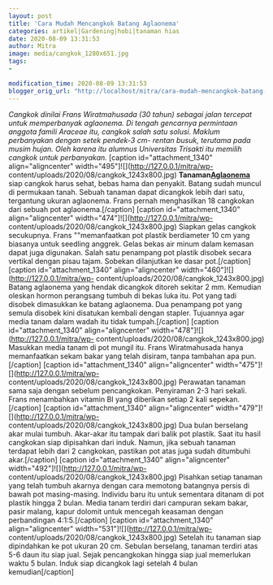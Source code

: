 ```yaml
---
layout: post
title: 'Cara Mudah Mencangkok Batang Aglaonema'
categories: artikel|Gardening|hobi|tanaman hias
date: 2020-08-09 13:31:53
author: Mitra
image: media/cangkok_1280x651.jpg
tags:
- 

modification_time: 2020-08-09 13:31:53
blogger_orig_url: "http://localhost/mitra/cara-mudah-mencangkok-batang-aglaonema.html"
---
```


_Cangkok dinilai Frans Wiratmahusada (30 tahun) sebagai jalan tercepat untuk
memperbanyak aglaonema. Di tengah gencarnya permintaan anggota famili Araceae
itu, cangkok salah satu solusi. Maklum perbanyakan dengan setek pendek-3 cm-
rentan busuk, terutama pada musim hujan. Oleh karena itu alumnus Universitas
Trisakti itu memilih cangkok untuk perbanyakan._ [caption id="attachment_1340"
align="aligncenter" width="495"]![](http://127.0.0.1/mitra/wp-
content/uploads/2020/08/cangkok_1243x800.jpg)
**Tanaman[Aglaonema](http://127.0.0.1/mitra/topik/aglaonema "Aglaonema")**
siap cangkok harus sehat, bebas hama dan penyakit. Batang sudah muncul di
permukaan tanah. Sebuah tanaman dapat dicangkok lebih dari satu, tergantung
ukuran aglaonema. Frans pernah menghasilkan 18 cangkokan dari sebuah pot
aglaonema.[/caption] [caption id="attachment_1340" align="aligncenter"
width="474"]![](http://127.0.0.1/mitra/wp-
content/uploads/2020/08/cangkok_1243x800.jpg) Siapkan gelas cangkok
secukupnya. Frans ""memanfaatkan pot plastik berdiameter 10 cm yang biasanya
untuk seedling anggrek. Gelas bekas air minum dalam kemasan dapat juga
digunakan. Salah satu penampang pot plastik disobek secara vertikal dengan
pisau tajam. Sobekan dilanjutkan ke dasar pot.[/caption] [caption
id="attachment_1340" align="aligncenter"
width="460"]![](http://127.0.0.1/mitra/wp-
content/uploads/2020/08/cangkok_1243x800.jpg) Batang aglaonema yang hendak
dicangkok ditoreh sekitar 2 mm. Kemudian oleskan hormon perangsang tumbuh di
bekas luka itu. Pot yang tadi disobek dimasukkan ke batang aglaonema. Dua
penampang pot yang semula disobek kini disatukan kembali dengan stapler.
Tujuannya agar media tanam dalam wadah itu tidak tumpah.[/caption] [caption
id="attachment_1340" align="aligncenter"
width="478"]![](http://127.0.0.1/mitra/wp-
content/uploads/2020/08/cangkok_1243x800.jpg) Masukkan media tanam di pot
mungil itu. Frans Wiratmahusada hanya memanfaatkan sekam bakar yang telah
disiram, tanpa tambahan apa pun.[/caption] [caption id="attachment_1340"
align="aligncenter" width="475"]![](http://127.0.0.1/mitra/wp-
content/uploads/2020/08/cangkok_1243x800.jpg) Perawatan tanaman sama saja
dengan sebelum pencangkokan. Penyiraman 2-3 hari sekali. Frans menambahkan
vitamin BI yang diberikan setiap 2 kali sepekan.[/caption] [caption
id="attachment_1340" align="aligncenter"
width="479"]![](http://127.0.0.1/mitra/wp-
content/uploads/2020/08/cangkok_1243x800.jpg) Dua bulan berselang akar mulai
tumbuh. Akar-akar itu tampak dari balik pot plastik. Saat itu hasil cangkokan
siap dipisahkan dari induk. Namun, jika sebuah tanaman terdapat lebih dari 2
cangkokan, pastikan pot atas juga sudah ditumbuhi akar.[/caption] [caption
id="attachment_1340" align="aligncenter"
width="492"]![](http://127.0.0.1/mitra/wp-
content/uploads/2020/08/cangkok_1243x800.jpg) Pisahkan setiap tanaman yang
telah tumbuh akarnya dengan cara memotong batangnya persis di bawah pot
masing-masing. Individu baru itu untuk sementara ditanam di pot plastik hingga
2 bulan. Media tanam terdiri dari campuran sekam bakar, pasir malang, kapur
dolomit untuk mencegah keasaman dengan perbandingan 4:1:5.[/caption] [caption
id="attachment_1340" align="aligncenter"
width="531"]![](http://127.0.0.1/mitra/wp-
content/uploads/2020/08/cangkok_1243x800.jpg) Setelah itu tanaman siap
dipindahkan ke pot ukuran 20 cm. Sebulan berselang, tanaman terdiri atas 5-6
daun itu siap jual. Sejak pencangkokan hingga siap jual memerlukan waktu 5
bulan. Induk siap dicangkok lagi setelah 4 bulan kemudian[/caption]


